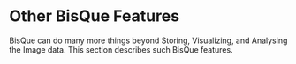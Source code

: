 # Other BisQue Features

BisQue can do many more things beyond Storing, Visualizing, and Analysing the Image data. This section describes such BisQue features.
